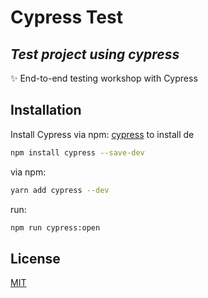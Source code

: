 # Cypress Test

## _Test project using cypress_

✨ End-to-end testing workshop with Cypress

## Installation

Install Cypress via npm: [cypress](https://cypress.io/) to install de

```bash
npm install cypress --save-dev
```

via npm:


```bash
yarn add cypress --dev
```

run:


```bash
npm run cypress:open
```


## License
[MIT](https://choosealicense.com/licenses/mit/)